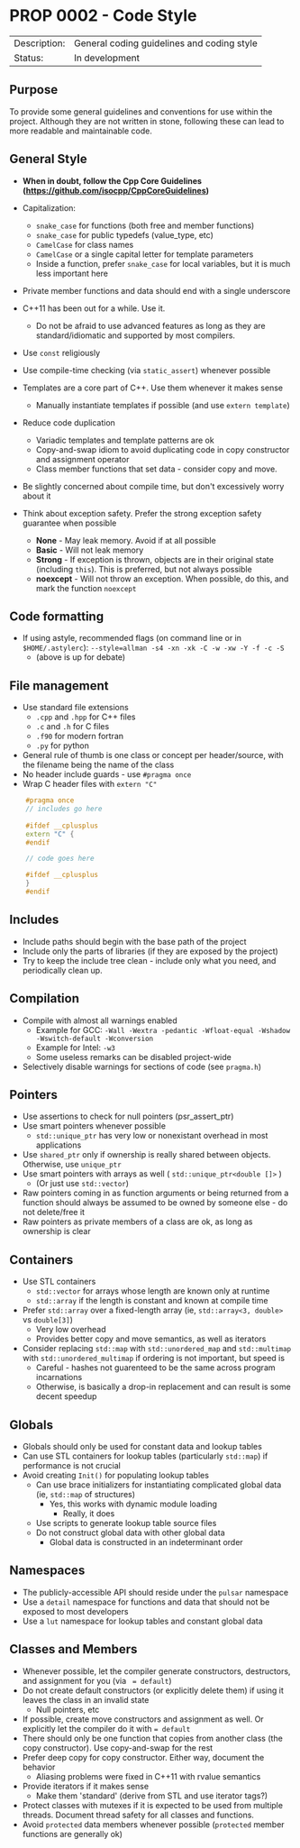 # PROP 0002 - Code Style

|                |                                            |
|:---------------|:-------------------------------------------|
| Description:   | General coding guidelines and coding style |
| Status:        | In development                             |

## Purpose

To provide some general guidelines and conventions for use within the
project. Although they are not written in stone, following these can
lead to more readable and maintainable code.


## General Style
  * **When in doubt, follow the Cpp Core Guidelines (https://github.com/isocpp/CppCoreGuidelines)**
  * Capitalization:
    * `snake_case` for functions (both free and member functions)
    * `snake_case` for public typedefs (value_type, etc)
    * `CamelCase` for class names
    * `CamelCase` or a single capital letter for template parameters
    * Inside a function, prefer `snake_case` for local variables, but it is much less important here
  * Private member functions and data should end with a single underscore
  * C++11 has been out for a while. Use it.
    * Do not be afraid to use advanced features as long as they are standard/idiomatic and
      supported by most compilers.
  * Use `const` religiously

  * Use compile-time checking (via `static_assert`) whenever possible
  * Templates are a core part of C++. Use them whenever it makes sense
    * Manually instantiate templates if possible (and use `extern template`)
  * Reduce code duplication
    * Variadic templates and template patterns are ok
    * Copy-and-swap idiom to avoid duplicating code in copy constructor and assignment operator
    * Class member functions that set data - consider copy and move.
  * Be slightly concerned about compile time, but don't excessively worry about it

  * Think about exception safety. Prefer the strong exception safety guarantee when possible
    * **None** - May leak memory. Avoid if at all possible
    * **Basic** - Will not leak memory
    * **Strong** - If exception is thrown, objects are in their original state (including `this`). This is preferred, but not always possible
    * **noexcept** - Will not throw an exception. When possible, do this, and mark the function `noexcept`
    
## Code formatting
  * If using astyle, recommended flags (on command line or in `$HOME/.astylerc`): `--style=allman -s4 -xn -xk -C -w -xw -Y -f -c -S`
    * (above is up for debate)

 
## File management

  * Use standard file extensions
    * `.cpp` and `.hpp` for C++ files
    * `.c` and `.h` for C files
    * `.f90` for modern fortran
    * `.py` for python
  * General rule of thumb is one class or concept per header/source, with the filename being the name of the class
  * No header include guards - use `#pragma once`
  * Wrap C header files with `extern "C"`

```C++
    #pragma once
    // includes go here
    
    #ifdef __cplusplus
    extern "C" {
    #endif

    // code goes here

    #ifdef __cplusplus
    }
    #endif
```


## Includes

  * Include paths should begin with the base path of the project
  * Include only the parts of libraries (if they are exposed by the project)
  * Try to keep the include tree clean - include only what you need, and periodically clean up.


## Compilation

  * Compile with almost all warnings enabled
    * Example for GCC: `-Wall -Wextra -pedantic -Wfloat-equal -Wshadow -Wswitch-default -Wconversion`
    * Example for Intel: `-w3`
    * Some useless remarks can be disabled project-wide
  * Selectively disable warnings for sections of code (see `pragma.h`)


## Pointers

  * Use assertions to check for null pointers (psr_assert_ptr)
  * Use smart pointers whenever possible
    * `std::unique_ptr` has very low or nonexistant overhead in most applications
  * Use `shared_ptr` only if ownership is really shared between objects. Otherwise, use `unique_ptr`
  * Use smart pointers with arrays as well ( `std::unique_ptr<double []>` )
    * (Or just use `std::vector`)
  * Raw pointers coming in as function arguments or being returned from a function should
    always be assumed to be owned by someone else - do not delete/free it
  * Raw pointers as private members of a class are ok, as long as ownership is clear


## Containers

  * Use STL containers
    * `std::vector` for arrays whose length are known only at runtime
    * `std::array` if the length is constant and known at compile time
  * Prefer `std::array` over a fixed-length array (ie, `std::array<3, double>` vs `double[3]`)
    * Very low overhead
    * Provides better copy and move semantics, as well as iterators
  * Consider replacing `std::map` with `std::unordered_map` and `std::multimap` with `std::unordered_multimap`
    if ordering is not important, but speed is
    * Careful - hashes not guarenteed to be the same across program incarnations
    * Otherwise, is basically a drop-in replacement and can result is some decent speedup



## Globals

  * Globals should only be used for constant data and lookup tables
  * Can use STL containers for lookup tables (particularly `std::map`) if performance is not crucial
  * Avoid creating `Init()` for populating lookup tables
    * Can use brace initializers for instantiating complicated global data (ie, `std::map` of structures)
      * Yes, this works with dynamic module loading
        * Really, it does
    * Use scripts to generate lookup table source files
    * Do not construct global data with other global data
      * Global data is constructed in an indeterminant order



## Namespaces

  * The publicly-accessible API should reside under the `pulsar` namespace
  * Use a `detail` namespace for functions and data that should not be exposed to most developers
  * Use a `lut` namespace for lookup tables and constant global data


## Classes and Members

  * Whenever possible, let the compiler generate constructors, destructors, and assignment for you (via ` = default`)
  * Do not create default constructors (or explicitly delete them) if using it leaves the class in an invalid state
    * Null pointers, etc
  * If possible, create move constructors and assignment as well. Or explicitly let the compiler do it with `= default`
  * There should only be one function that copies from another class (the copy constructor). Use copy-and-swap for the rest
  * Prefer deep copy for copy constructor. Either way, document the behavior
    * Aliasing problems were fixed in C++11 with rvalue semantics
  * Provide iterators if it makes sense
    * Make them 'standard' (derive from STL and use iterator tags?)
  * Protect classes with mutexes if it is expected to be used from multiple threads. Document thread
    safety for all classes and functions.
  * Avoid `protected` data members whenever possible (`protected` member functions are generally ok)
